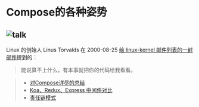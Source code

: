 # Compose的各种姿势

## ![talk](assets/talk.jpeg)

Linux 的创始人 Linus Torvalds 在 2000-08-25 [给 linux-kernel 邮件列表的一封邮件](https://lkml.org/lkml/2000/8/25/132)提到的：

> 能说算不上什么，有本事就把你的代码给我看看。 


> - [对Compose详尽的总结](https://segmentfault.com/a/1190000016707187#item-7-5)
> - [Koa、Redux、Express 中间件对比](https://github.com/nanjixiong218/analys-middlewares/tree/master/src)
> - [责任链模式](https://blog.csdn.net/liuwenzhe2008/article/details/70199520)





